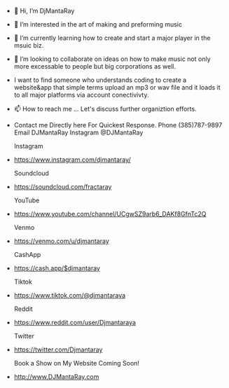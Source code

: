 - 👋 Hi, I’m DjMantaRay
- 👀 I’m interested in the art of making and preforming music
- 🌱 I’m currently learning how to create and start a major player in the msuic biz.

- 💞️ I’m looking to collaborate on ideas on how to make music not only more excessable to people but big corporations as well.
- I want to find someone who understands coding to create a website&app that simple terms upload an mp3 or wav file and it loads it to all major platforms via account conectivivty.
  
- 📫 How to reach me ... Let's discuss further organiztion efforts.

- Contact me Directly here For Quickest Response.
  Phone (385)787-9897
  Email DJMantaRay
  Instagram @DJMantaRay
  
  Instagram
- https://www.instagram.com/djmantaray/
  
  Soundcloud
- https://soundcloud.com/fractaray
  
  YouTube
- https://www.youtube.com/channel/UCgwSZ9arb6_DAKf8GfnTc2Q
  
  Venmo
- https://venmo.com/u/djmantaray
  
  CashApp
- https://cash.app/$djmantaray
  
  Tiktok
- https://www.tiktok.com/@djmantaraya
  
  Reddit
- https://www.reddit.com/user/Djmantaraya
  
  Twitter
- https://twitter.com/Djmantaray

    Book a Show on My Website
          Coming Soon!
- http://www.DJMantaRay.com

<!---
DjMantaRay/DjMantaRay is a ✨ special ✨ repository because its `README.md` (this file) appears on your GitHub profile.
You can click the Preview link to take a look at your changes.
--->
